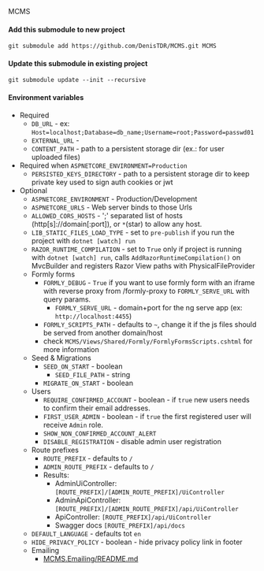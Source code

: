 MCMS

#### Add this submodule to new project

```
git submodule add https://github.com/DenisTDR/MCMS.git MCMS
```

#### Update this submodule in existing project

```
git submodule update --init --recursive
```

#### Environment variables

* Required
    * `DB_URL` - ex: `Host=localhost;Database=db_name;Username=root;Password=passwd01`
    * `EXTERNAL_URL` -
    * `CONTENT_PATH` - path to a persistent storage dir (ex.: for user uploaded files)
* Required when `ASPNETCORE_ENVIRONMENT=Production`
    * `PERSISTED_KEYS_DIRECTORY` - path to a persistent storage dir to keep private key used to sign auth cookies or jwt
* Optional
    * `ASPNETCORE_ENVIRONMENT` - Production/Development
    * `ASPNETCORE_URLS` - Web server binds to those Urls
    * `ALLOWED_CORS_HOSTS` - ';' separated list of hosts (http[s]://domain[:port]), or `*`(star) to allow any host.
    * `LIB_STATIC_FILES_LOAD_TYPE` - set to `pre-publish` if you run the project with `dotnet [watch] run`
    * `RAZOR_RUNTIME_COMPILATION` - set to `True` only if project is running with `dotnet [watch] run`, calls 
      `AddRazorRuntimeCompilation()` on MvcBuilder and registers Razor View paths with PhysicalFileProvider
    * Formly forms
        * `FORMLY_DEBUG` - `True` if you want to use formly form with an iframe with reverse proxy from /formly-proxy
          to `FORMLY_SERVE_URL` with query params.
            * `FORMLY_SERVE_URL` - domain+port for the ng serve app (ex: `http://localhost:4455`)
        * `FORMLY_SCRIPTS_PATH` - defaults to `~`, change it if the js files should be served from another domain/host
        * check `MCMS/Views/Shared/Formly/FormlyFormsScripts.cshtml` for more information
    * Seed & Migrations
        * `SEED_ON_START` - boolean
            * `SEED_FILE_PATH` - string
        * `MIGRATE_ON_START` - boolean
    * Users
        * `REQUIRE_CONFIRMED_ACCOUNT` - boolean - if `true` new users needs to confirm their email addresses.
        * `FIRST_USER_ADMIN` - boolean - if `true` the first registered user will receive `Admin` role.
        * `SHOW_NON_CONFIRMED_ACCOUNT_ALERT`
        * `DISABLE_REGISTRATION` - disable admin user registration
    * Route prefixes
        * `ROUTE_PREFIX` - defaults to `/`
        * `ADMIN_ROUTE_PREFIX` - defaults to `/`
        * Results:
            * AdminUiController: `[ROUTE_PREFIX]/[ADMIN_ROUTE_PREFIX]/UiController`
            * AdminApiController: `[ROUTE_PREFIX]/[ADMIN_ROUTE_PREFIX]/api/UiController`
            * ApiController: `[ROUTE_PREFIX]/api/UiController`
            * Swagger docs `[ROUTE_PREFIX]/api/docs`
    * `DEFAULT_LANGUAGE` - defaults tot `en`
    * `HIDE_PRIVACY_POLICY` - boolean - hide privacy policy link in footer
    * Emailing
        * [MCMS.Emailing/README.md](./MCMS.Emailing/README.md)